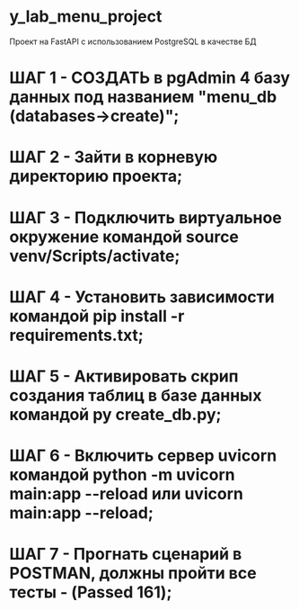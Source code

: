 # y_lab_menu_project
Проект на FastAPI с использованием PostgreSQL в качестве БД

# ШАГ 1 - СОЗДАТЬ в pgAdmin 4 базу данных под названием "menu_db (databases->create)";
# ШАГ 2 - Зайти в корневую директорию проекта;
# ШАГ 3 - Подключить виртуальное окружение командой source venv/Scripts/activate;
# ШАГ 4 - Установить зависимости командой pip install -r requirements.txt;
# ШАГ 5 - Активировать скрип создания таблиц в базе данных командой py create_db.py;
# ШАГ 6 - Включить сервер uvicorn командой python -m uvicorn main:app --reload или uvicorn main:app --reload;
# ШАГ 7 - Прогнать сценарий в POSTMAN, должны пройти все тесты - (Passed 161);
